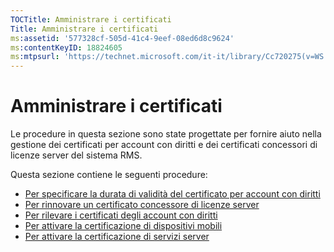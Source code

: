 ```yaml
---
TOCTitle: Amministrare i certificati
Title: Amministrare i certificati
ms:assetid: '577328cf-505d-41c4-9eef-08ed6d8c9624'
ms:contentKeyID: 18824605
ms:mtpsurl: 'https://technet.microsoft.com/it-it/library/Cc720275(v=WS.10)'
---
```


Amministrare i certificati
==========================

Le procedure in questa sezione sono state progettate per fornire aiuto nella gestione dei certificati per account con diritti e dei certificati concessori di licenze server del sistema RMS.

Questa sezione contiene le seguenti procedure:

-   [Per specificare la durata di validità del certificato per account con diritti](https://technet.microsoft.com/ea5cb2f7-9441-401a-bc38-a46006e095d1)
-   [Per rinnovare un certificato concessore di licenze server](https://technet.microsoft.com/affce9cf-8b46-4293-8e1c-ee06f2ca6537)
-   [Per rilevare i certificati degli account con diritti](https://technet.microsoft.com/f9efac9f-c725-4bce-a89f-7691b0d8ffc0)
-   [Per attivare la certificazione di dispositivi mobili](https://technet.microsoft.com/93ec088e-9056-4c3c-bd97-1173fb194578)
-   [Per attivare la certificazione di servizi server](https://technet.microsoft.com/0ed78c85-7acb-4e3b-a594-613f8ccb5b14)

